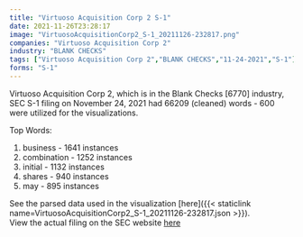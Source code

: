 ```yaml
---
title: "Virtuoso Acquisition Corp 2 S-1"
date: 2021-11-26T23:28:17
image: "VirtuosoAcquisitionCorp2_S-1_20211126-232817.png"
companies: "Virtuoso Acquisition Corp 2"
industry: "BLANK CHECKS"
tags: ["Virtuoso Acquisition Corp 2","BLANK CHECKS","11-24-2021","S-1"]
forms: "S-1"
---
```

Virtuoso Acquisition Corp 2, which is in the Blank Checks [6770] industry, SEC S-1 filing on November 24, 2021 had 66209 (cleaned) words - 600 were utilized for the visualizations.

Top Words:
1. business - 1641 instances
2. combination - 1252 instances
3. initial - 1132 instances
4. shares - 940 instances
5. may - 895 instances


See the parsed data used in the visualization [here]({{< staticlink name=VirtuosoAcquisitionCorp2_S-1_20211126-232817.json >}}).  
View the actual filing on the SEC website [here](https://www.sec.gov/Archives/edgar/data/1855011/0001213900-21-061968.txt)